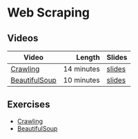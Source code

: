 # Web Scraping

## Videos

| Video | Length | Slides |
|-------|-------:|--------|
| [Crawling]() | 14 minutes | [slides]() |
| [BeautifulSoup]() | 10 minutes | [slides]() |


## Exercises

  - [Crawling](./crawl.md)
  - [BeautifulSoup](./soup.md)
